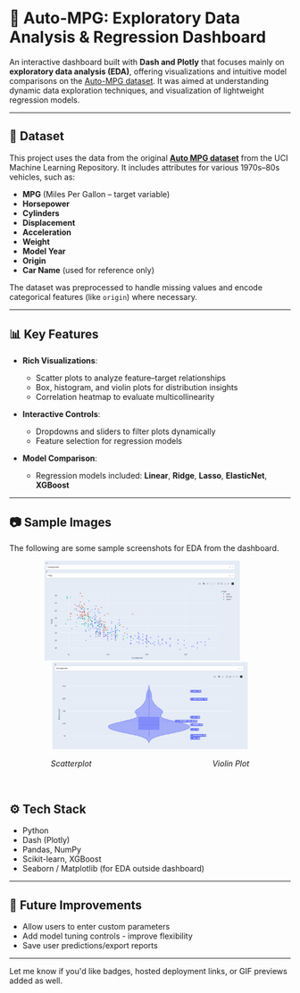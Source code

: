 # 🚗 Auto-MPG: Exploratory Data Analysis & Regression Dashboard

An interactive dashboard built with **Dash and Plotly** that focuses mainly on **exploratory data analysis (EDA)**, offering visualizations and intuitive model comparisons on the [Auto-MPG dataset](https://www.kaggle.com/datasets/uciml/autompg-dataset). It was aimed at understanding dynamic data exploration techniques, and visualization of lightweight regression models.

---

## 📁 Dataset

This project uses the data from the original **[Auto MPG dataset](https://archive.ics.uci.edu/dataset/9/auto+mpg)** from the UCI Machine Learning Repository. It includes attributes for various 1970s–80s vehicles, such as:

- **MPG** (Miles Per Gallon – target variable)
- **Horsepower**
- **Cylinders**
- **Displacement**
- **Acceleration**
- **Weight**
- **Model Year**
- **Origin**
- **Car Name** (used for reference only)

The dataset was preprocessed to handle missing values and encode categorical features (like `origin`) where necessary. 

---

## 📊 Key Features

- **Rich Visualizations**:
  - Scatter plots to analyze feature–target relationships
  - Box, histogram, and violin plots for distribution insights
  - Correlation heatmap to evaluate multicollinearity

- **Interactive Controls**:
  - Dropdowns and sliders to filter plots dynamically
  - Feature selection for regression models

- **Model Comparison**:
  - Regression models included: **Linear**, **Ridge**, **Lasso**, **ElasticNet**, **XGBoost**

---

## :camera: Sample Images

The following are some sample screenshots for EDA from the dashboard.

<p align="center">
  <img src="sample images/Dash-Scatter.png" alt="Scatterplot example" width="350">
  &nbsp;&nbsp;&nbsp;&nbsp;&nbsp;&nbsp;
  <img src="sample images/Dash-Violin.png" alt="Violin Plot example" width="350">
</p>

<p align="center">
  <em>Scatterplot</em>  
  &nbsp;&nbsp;&nbsp;&nbsp;&nbsp;&nbsp; &nbsp; &nbsp; &nbsp; &nbsp; &nbsp; &nbsp;&nbsp;&nbsp;&nbsp;&nbsp; &nbsp;&nbsp;&nbsp;&nbsp;&nbsp;&nbsp;&nbsp;&nbsp; &nbsp;&nbsp;
  <em>&nbsp;&nbsp;&nbsp;&nbsp;&nbsp;&nbsp;&nbsp;&nbsp;&nbsp;&nbsp;&nbsp;&nbsp;&nbsp;&nbsp;&nbsp;&nbsp;&nbsp;&nbsp;&nbsp;Violin Plot</em>
</p>

<br/>

## ⚙️ Tech Stack

- Python  
- Dash (Plotly)  
- Pandas, NumPy  
- Scikit-learn, XGBoost  
- Seaborn / Matplotlib (for EDA outside dashboard)

---

## 📌 Future Improvements

- Allow users to enter custom parameters 
- Add model tuning controls - improve flexibility
- Save user predictions/export reports 
---

Let me know if you'd like badges, hosted deployment links, or GIF previews added as well.


